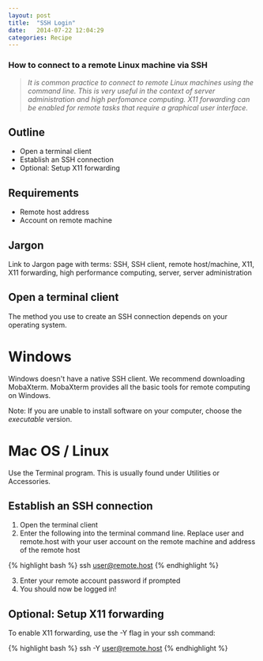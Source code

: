 ```yaml
---
layout: post
title:  "SSH Login"
date:   2014-07-22 12:04:29
categories: Recipe
---
```


### How to connect to a remote Linux machine via SSH

> *It is common practice to connect to remote Linux machines using the command line. This is very useful in the context of server administration and high perfomance computing. X11 forwarding can be enabled for remote tasks that require a graphical user interface.* 

## Outline 

* Open a terminal client
* Establish an SSH connection
* Optional: Setup X11 forwarding

## Requirements

* Remote host address
* Account on remote machine

## Jargon

Link to Jargon page with terms: SSH, SSH client, remote host/machine, X11, X11 forwarding, high performance computing, server, server administration

## Open a terminal client

The method you use to create an SSH connection depends on your operating system.

# Windows

Windows doesn't have a native SSH client. We recommend downloading MobaXterm. MobaXterm provides all the basic tools for remote computing on Windows. 

Note: If you are unable to install software on your computer, choose the *executable* version.

# Mac OS / Linux

Use the Terminal program. This is usually found under Utilities or Accessories.

## Establish an SSH connection

1. Open the terminal client
2. Enter the following into the terminal command line. Replace user and remote.host with your user account on the remote machine and address of the remote host

{% highlight bash %}
ssh user@remote.host
{% endhighlight %}

3. Enter your remote account password if prompted
4. You should now be logged in!

## Optional: Setup X11 forwarding

To enable X11 forwarding, use the -Y flag in your ssh command:

{% highlight bash %}
ssh -Y user@remote.host
{% endhighlight %}



